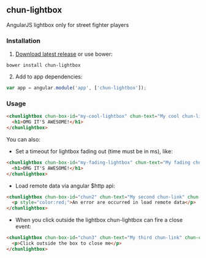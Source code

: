 ## chun-lightbox
AngularJS lightbox only for street fighter players

### Installation
1. [Download latest release](https://github.com/jiin/chunlightbox) or use bower:
```
bower install chun-lightbox
```

2. Add to app dependencies:
```js
var app = angular.module('app', ['chun-lightbox']);
```

### Usage
```html
<chunlightbox chun-box-id="my-cool-lightbox" chun-text="My cool chun-link">
  <h1>OMG IT'S AWESOME!</h1>
</chunlightbox>
```

You can also:

+	Set a timeout for lightbox fading out (time must be in ms), like:

```html
<chunlightbox chun-box-id="my-fading-lightbox" chun-text="My fading chun-link" chun-timeout="2000">
  <h1>OMG IT'S AWESOME!</h1>
</chunlightbox>
```

+	Load remote data via angular $http api:

```html
<chunlightbox chun-box-id="chun2" chun-text="My second chun-link" chun-load-data="./partials/remote.html">
  <p style="color:red;">An error are occurred in load remote data</p>
</chunlightbox>
```

+	When you click outside the lightbox chun-lightbox can fire a close event:

```html
<chunlightbox chun-box-id="chun3" chun-text="My third chun-link" chun-close-on-click="true">
  <p>Click outside the box to close me</p>
</chunlightbox>
```